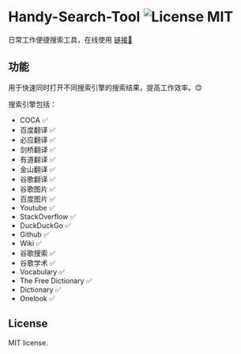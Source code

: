 Handy-Search-Tool ![License MIT](https://go-shields.herokuapp.com/license-MIT-blue.png)
========================

日常工作便捷搜索工具，在线使用 [链接🔗](http://www.find-lab.com/DictSaber)

## 功能

用于快速同时打开不同搜索引擎的搜索结果，提高工作效率。😊

搜索引擎包括：
- COCA    ✅
- 百度翻译 ✅
- 必应翻译 ✅
- 剑桥翻译 ✅
- 有道翻译 ✅
- 金山翻译 ✅
- 谷歌翻译 ✅
- 谷歌图片 ✅
- 百度图片 ✅
- Youtube ✅
- StackOverflow ✅
- DuckDuckGo ✅
- Github ✅
- Wiki ✅
- 谷歌搜索 ✅
- 谷歌学术 ✅
- Vocabulary ✅
- The Free Dictionary ✅
- Dictionary ✅
- Onelook ✅

## License

MIT license.

